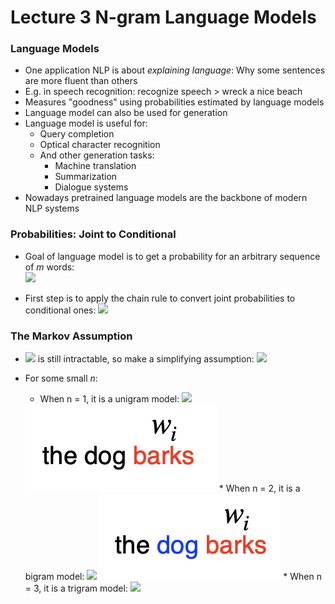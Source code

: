 # Lecture 3 N-gram Language Models

### Language Models

* One application NLP is about <i>explaining language</i>: Why some sentences are more fluent than others
* E.g. in speech recognition: recognize speech > wreck a nice beach
* Measures "goodness" using probabilities estimated by language models
* Language model can also be used for generation
* Language model is useful for:
    * Query completion
    * Optical character recognition
    * And other generation tasks:
        * Machine translation
        * Summarization
        * Dialogue systems
* Nowadays pretrained language models are the backbone of modern NLP systems

### Probabilities: Joint to Conditional

* Goal of language model is to get a probability for an arbitrary sequence of <i>m</i> words:   
  <img src="https://render.githubusercontent.com/render/math?math=P(w_1, w_2, \ldots, w_m)">

* First step is to apply the chain rule to convert joint probabilities to conditional ones:
  <img src="https://render.githubusercontent.com/render/math?math=P(w_1, w_2, \ldots, w_m) = P(w_1)P(w_2|w_1)P(w_3|w_1, w_2) \ldots P(w_m|w_1, \ldots, w_{m-1})">
  
### The Markov Assumption

* <img src="https://render.githubusercontent.com/render/math?math=P(w_1)P(w_2|w_1)P(w_3|w_1, w_2) \ldots P(w_m|w_1, \ldots, w_{m-1})"> is still intractable, so make a simplifying assumption:
    <img src="https://render.githubusercontent.com/render/math?math=P(w_i|w_1, \ldots, w_{i-1}) \approx P(w_i|w_{i-n+1}, \ldots, w_{i-1})">
* For some small <i>n</i>: 
  
    * When n = 1, it is a unigram model: <img src="https://render.githubusercontent.com/render/math?math=P(w_1, w_2, \ldots, w_m) = \prod_{i=1}^{m} P(w_i)">
    <img src="001.png" alt="unigram_example">
    * When n = 2, it is a bigram model: <img src="https://render.githubusercontent.com/render/math?math=P(w_1, w_2, \ldots, w_m) = \prod_{i=1}^{m} P(w_i|w_{i-1})">
    <img src="002.png" alt="bigram_example">
    * When n = 3, it is a trigram model: <img src="https://render.githubusercontent.com/render/math?math=P(w_1, w_2, \ldots, w_m) = \prod_{i=1}^{m} P(w_i|w_{i-2}, w_{i-1})">


